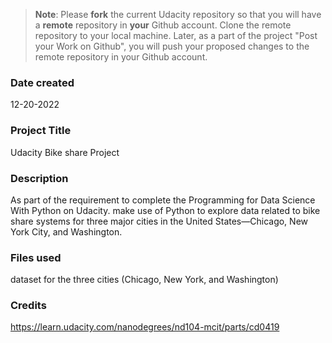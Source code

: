 >**Note**: Please **fork** the current Udacity repository so that you will have a **remote** repository in **your** Github account. Clone the remote repository to your local machine. Later, as a part of the project "Post your Work on Github", you will push your proposed changes to the remote repository in your Github account.

### Date created
12-20-2022

### Project Title
Udacity Bike share Project


### Description
As part of the requirement to complete the Programming for Data Science With Python on Udacity.
make use of Python to explore data related to bike share systems for three major cities in the United States—Chicago, New York City, and Washington.

### Files used
dataset for the three cities (Chicago, New York, and Washington)

### Credits
https://learn.udacity.com/nanodegrees/nd104-mcit/parts/cd0419
